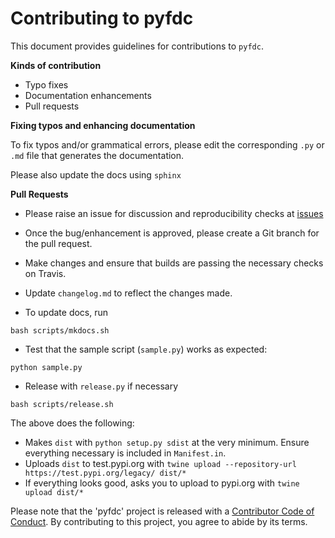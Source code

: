 # Contributing to pyfdc

This document provides guidelines for contributions to `pyfdc`.

**Kinds of contribution**

* Typo fixes
* Documentation enhancements
* Pull requests


**Fixing typos and enhancing documentation**

To fix typos and/or grammatical errors, please edit the corresponding `.py` or `.md` file that generates the documentation. 

Please also update the docs using `sphinx`

**Pull Requests**

* Please raise an issue for discussion and reproducibility checks at [issues](https://github.com/Nelson-Gon/pyfdc/issues)

* Once the bug/enhancement is approved, please create a Git branch for the pull request.

* Make changes and ensure that builds are passing the necessary checks on Travis.

* Update `changelog.md` to reflect the changes made.

* To update docs, run

```shell
bash scripts/mkdocs.sh

```

* Test that the sample script (`sample.py`) works as expected:

```shell
python sample.py

```

* Release with `release.py` if necessary 

```shell
bash scripts/release.sh
```

The above does the following:

 - Makes `dist` with `python setup.py sdist` at the very minimum. Ensure everything necessary is included in
 `Manifest.in`. 
 - Uploads `dist` to test.pypi.org with `twine upload --repository-url https://test.pypi.org/legacy/ dist/*`
 - If everything looks good, asks you to upload to pypi.org with `twine upload dist/*`

Please note that the 'pyfdc' project is released with a
[Contributor Code of Conduct](https://github.com/Nelson-Gon/pyfdc/.github/CODE_OF_CONDUCT.md).
By contributing to this project, you agree to abide by its terms.


